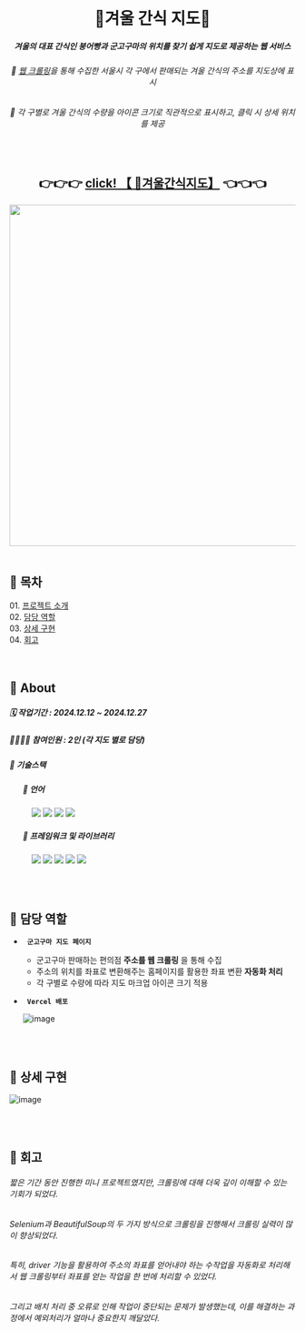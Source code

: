 <div align="center">

# 🍠겨울 간식 지도🍠
##### 겨울의 대표 간식인 붕어빵과 군고구마의 위치를 찾기 쉽게 지도로 제공하는 웹 서비스
###### 🌟 <ins>웹 크롤링</ins>을 통해 수집한 서울시 각 구에서 판매되는 겨울 간식의 주소를 지도상에 표시
###### 🌟 각 구별로 겨울 간식의 수량을 아이콘 크기로 직관적으로 표시하고, 클릭 시 상세 위치를 제공
<br>

## 👉👉👉 [ click! 【 🔎겨울간식지도】](https://winter-snack-finder.vercel.app/) 👈👈👈

<img src="https://github.com/user-attachments/assets/4fa57aa9-5aa5-4e51-9b95-455928ec19ee" width=600>

</div>
<br>
<h2>📜 목차</h2>
01. <a href=#1>프로젝트 소개</a><br>
02. <a href=#2>담당 역할</a><br>
03. <a href=#3>상세 구현</a><br>
04. <a href=#4>회고</a><br>
<br><br>

<h2 id=1>📜 About

##### 🗓️ 작업기간 : 2024.12.12 ~ 2024.12.27
##### 👩🏻‍👧‍👦 참여인원 : 2인 (각 지도 별로 담당)
##### 🔧 기술스택

##### &nbsp;&nbsp;&nbsp;&nbsp;&nbsp;&nbsp;&nbsp;📝 언어
&nbsp;&nbsp;&nbsp;&nbsp;&nbsp;&nbsp;&nbsp;&nbsp;&nbsp;
<img src="https://img.shields.io/badge/Python-3776AB?style=for-the-badge&logo=python&logoColor=white"> <img src="https://img.shields.io/badge/HTML-E34F26?style=for-the-badge&logo=html5&logoColor=white"> <img src="https://img.shields.io/badge/CSS-1572B6?style=for-the-badge&logo=css3&logoColor=white"> <img src="https://img.shields.io/badge/JavaScript-F7DF1E?style=for-the-badge&logo=javascript&logoColor=black"><br>
##### &nbsp;&nbsp;&nbsp;&nbsp;&nbsp;&nbsp;&nbsp;🌱 프레임워크 및 라이브러리
&nbsp;&nbsp;&nbsp;&nbsp;&nbsp;&nbsp;&nbsp;&nbsp;&nbsp;
<img src="https://img.shields.io/badge/flask-000000?style=for-the-badge&logo=flask&logoColor=white"/> <img src="https://img.shields.io/badge/Vercel-000000?style=for-the-badge&logo=Vercel&logoColor=white"/> <img src="https://img.shields.io/badge/BeautifulSoup-3776AB?style=for-the-badge&logo=bs4&logoColor=white"> <img src="https://img.shields.io/badge/folium-43B02A?style=for-the-badge&logo=folium&logoColor=white"> <img src="https://img.shields.io/badge/Selenium-43B02A?style=for-the-badge&logo=selenium&logoColor=white">

<br><br>

<h2 id=2>📌 담당 역할</h2>

- **`  군고구마 지도 페이지  `**
  - 군고구마 판매하는 편의점  **주소를 웹 크롤링** 을 통해 수집
  - 주소의 위치를 좌표로 변환해주는 홈페이지를 활용한 좌표 변환  **자동화 처리**
  - 각 구별로 수량에 따라 지도 마크업 아이콘 크기 적용
- **`  Vercel 배포  `**
 
  ![image](https://github.com/user-attachments/assets/6e84c70a-be34-4b5e-a76c-52732fab5739)

<br><br>

<h2 id=3>📌 상세 구현</h2>

![image](https://github.com/user-attachments/assets/de5b1b5a-682d-453f-99b7-0c64658fccc1)

<br><br>

<h2 id=4>💬 회고</h2>

###### *짧은 기간 동안 진행한 미니 프로젝트였지만, 크롤링에 대해 더욱 깊이 이해할 수 있는 기회가 되었다.*
###### *Selenium과 BeautifulSoup의 두 가지 방식으로 크롤링을 진행해서 크롤링 실력이 많이 향상되었다.*
###### *특히, driver 기능을 활용하여 주소의 좌표를 얻어내야 하는 수작업을 자동화로 처리해서 웹 크롤링부터 좌표를 얻는 작업을 한 번에 처리할 수 있었다.*
###### *그리고 배치 처리 중 오류로 인해 작업이 중단되는 문제가 발생했는데, 이를 해결하는 과정에서 예외처리가 얼마나 중요한지 깨달았다.*
